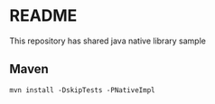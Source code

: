 # README
This repository has shared java native library sample

## Maven

```mvn install -DskipTests -PNativeImpl```

